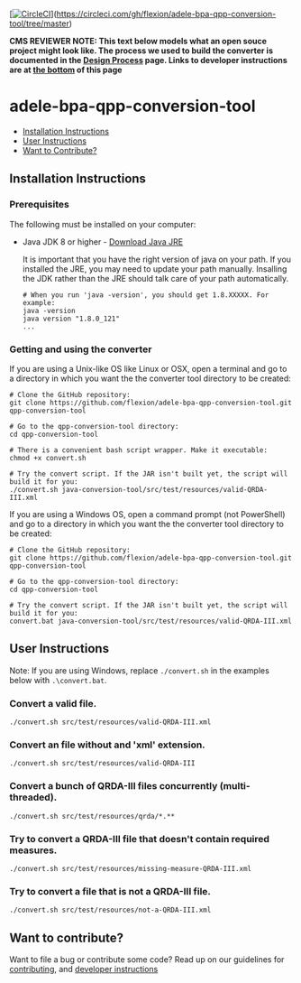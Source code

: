 [[![CircleCI](https://circleci.com/gh/flexion/adele-bpa-qpp-conversion-tool.svg?style=shield&circle-token=7747433694389fbec2a45e697b4952ebd0272cea)](https://circleci.com/gh/flexion/adele-bpa-qpp-conversion-tool)](https://circleci.com/gh/flexion/adele-bpa-qpp-conversion-tool/tree/master)

**CMS REVIEWER NOTE: This text below models what an open souce project might look like. The process we used to build the converter is documented in the [Design Process](https://github.com/flexion/adele-bpa-qpp-conversion-tool/blob/master/DESIGN_PROCESS.md) page. Links to developer instructions are at [the bottom](#want-to-contribute) of this page**

# adele-bpa-qpp-conversion-tool

* [Installation Instructions](#developer-installation-instructions)
* [User Instructions](#user-instructions)
* [Want to Contribute?](#want-to-contribute)

## Installation Instructions

### Prerequisites

The following must be installed on your computer:
* Java JDK 8 or higher - [Download Java JRE](http://www.oracle.com/technetwork/java/javase/downloads/jdk8-downloads-2133151.html)

  It is important that you have the right version of java on your path. If you installed the JRE, you may need to update your path manually. Insalling the JDK rather than the JRE should talk care of your path automatically.

  ```shell
  # When you run 'java -version', you should get 1.8.XXXXX. For example:
  java -version
  java version "1.8.0_121"
  ...
  ```

### Getting and using the converter

If you are using a Unix-like OS like Linux or OSX, open a terminal and go to a directory in which you want the the converter tool directory to be created: 

```shell
# Clone the GitHub repository:
git clone https://github.com/flexion/adele-bpa-qpp-conversion-tool.git qpp-conversion-tool

# Go to the qpp-conversion-tool directory:
cd qpp-conversion-tool

# There is a convenient bash script wrapper. Make it executable:
chmod +x convert.sh

# Try the convert script. If the JAR isn't built yet, the script will build it for you:
./convert.sh java-conversion-tool/src/test/resources/valid-QRDA-III.xml 
```

If you are using a Windows OS, open a command prompt (not PowerShell) and go to a directory in which you want the the converter tool directory to be created: 

```shell
# Clone the GitHub repository:
git clone https://github.com/flexion/adele-bpa-qpp-conversion-tool.git qpp-conversion-tool

# Go to the qpp-conversion-tool directory:
cd qpp-conversion-tool

# Try the convert script. If the JAR isn't built yet, the script will build it for you:
convert.bat java-conversion-tool/src/test/resources/valid-QRDA-III.xml 
```

## User Instructions

Note: If you are using Windows, replace `./convert.sh` in the examples below with `.\convert.bat`.

### Convert a valid file.

```shell
./convert.sh src/test/resources/valid-QRDA-III.xml
```

### Convert an file without and 'xml' extension.

```shell
./convert.sh src/test/resources/valid-QRDA-III
```

### Convert a bunch of QRDA-III files concurrently (multi-threaded).

```shell
./convert.sh src/test/resources/qrda/*.**
```

### Try to convert a QRDA-III file that doesn't contain required measures.

```shell
./convert.sh src/test/resources/missing-measure-QRDA-III.xml
```

### Try to convert a file that is not a QRDA-III file.

```shell
./convert.sh src/test/resources/not-a-QRDA-III.xml
```

## Want to contribute?

Want to file a bug or contribute some code? Read up on our
guidelines for [contributing][contributing], and [developer instructions][developer]

[contributing]: https://github.com/flexion/adele-bpa-qpp-conversion-tool/blob/master/CONTRIBUTING.md
[developer]: https://github.com/flexion/adele-bpa-qpp-conversion-tool/blob/master/DEVELOPER.md